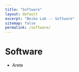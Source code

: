 ```yaml
---
title: "Software"
layout: default
excerpt: "Beiko Lab -- Software"
sitemap: false
permalink: /software/
---
```


# Software
- Arete
